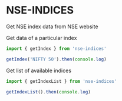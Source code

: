 # NSE-INDICES

Get NSE index data from NSE website

Get data of a particular index
```ts
import { getIndex } from 'nse-indices'

getIndex('NIFTY 50').then(console.log)

```

Get list of available indices
```ts
import { getIndexList } from 'nse-indices'

getIndexList().then(console.log)
```